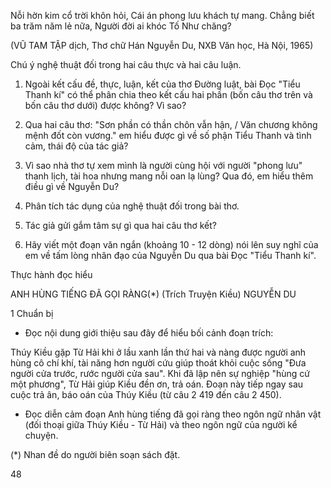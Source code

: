 Nỗi hờn kim cổ trời khôn hỏi,
Cái án phong lưu khách tự mang.
Chẳng biết ba trăm năm lẻ nữa,
Người đời ai khóc Tố Như chăng?

(VŨ TAM TẬP dịch,
Thơ chữ Hán Nguyễn Du, NXB Văn học, Hà Nội, 1965)

Chú ý nghệ thuật đối trong hai câu thực và hai câu luận.

1. Ngoài kết cấu đề, thực, luận, kết của thơ Đường luật, bài Đọc "Tiểu Thanh kí" có thể phân chia theo kết cấu hai phần (bốn câu thơ trên và bốn câu thơ dưới) được không? Vì sao?

2. Qua hai câu thơ: "Sơn phần có thần chôn vẫn hận, / Văn chương không mệnh đốt còn vương." em hiểu được gì về số phận Tiểu Thanh và tình cảm, thái độ của tác giả?

3. Vì sao nhà thơ tự xem mình là người cùng hội với người "phong lưu" thanh lịch, tài hoa nhưng mang nỗi oan lạ lùng? Qua đó, em hiểu thêm điều gì về Nguyễn Du?

4. Phân tích tác dụng của nghệ thuật đối trong bài thơ.

5. Tác giả gửi gắm tâm sự gì qua hai câu thơ kết?

6. Hãy viết một đoạn văn ngắn (khoảng 10 - 12 dòng) nói lên suy nghĩ của em về tấm lòng nhân đạo của Nguyễn Du qua bài Đọc "Tiểu Thanh kí".

Thực hành đọc hiểu

ANH HÙNG TIẾNG ĐÃ GỌI RÀNG(*)
(Trích Truyện Kiều)
NGUYỄN DU

1 Chuẩn bị

- Đọc nội dung giới thiệu sau đây để hiểu bối cảnh đoạn trích:

Thúy Kiều gặp Từ Hải khi ở lầu xanh lần thứ hai và nàng được người anh hùng cô chí khí, tài năng hơn người cứu giúp thoát khỏi cuộc sống "Đưa người cửa trước, rước người cửa sau". Khi đã lập nên sự nghiệp "hùng cứ một phương", Từ Hải giúp Kiều đền ơn, trả oán. Đoạn này tiếp ngay sau cuộc trả ân, báo oán của Thúy Kiều (từ câu 2 419 đến câu 2 450).

- Đọc diễn cảm đoạn Anh hùng tiếng đã gọi ràng theo ngôn ngữ nhân vật (đối thoại giữa Thúy Kiều - Từ Hải) và theo ngôn ngữ của người kể chuyện.

(*) Nhan đề do người biên soạn sách đặt.

48